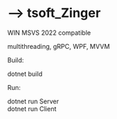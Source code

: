 # --> tsoft_Zinger
WIN MSVS 2022 compatible

multithreading, gRPC, WPF, MVVM

Build: <br />

dotnet build <br />

Run: <br />

dotnet run Server <br />
dotnet run Client <br />

